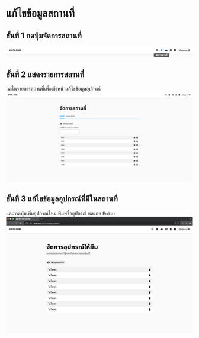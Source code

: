# แก้ไขข้อมูลสถานที่
## ขั้นที่ 1 กดปุ่มจัดการสถานที่
![](../../img/navigation-bar/manage-space-button.png)

## ขั้นที่ 2 แสดงรายการสถานที่
กดในรายการสถานที่เพื่อเข้าหน้าแก้ไขข้อมูลอุปกรณ์
![](../../img/manage-space/space.png)

## ขั้นที่ 3 แก้ไขข้อมูลอุปกรณ์ที่มีในสถานที่
และ กดปุ่มเพิ่มอุปกรณ์ใหม่ พิมพ์ชื่ออุปกรณ์ และกด `Enter`
![](../../img/manage-equipment/simple.png)
